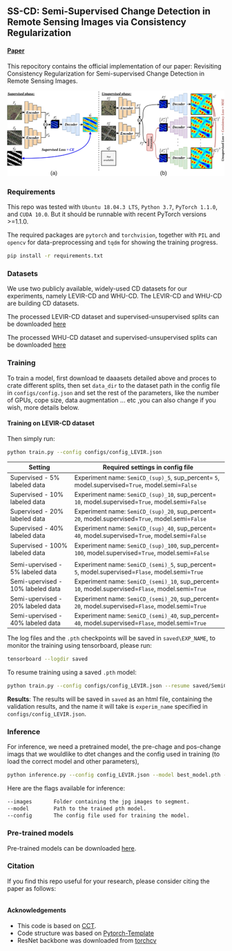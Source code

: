 ## SS-CD: Semi-Supervised Change Detection in Remote Sensing Images via Consistency Regularization

#### [Paper]()

This repocitory contains the official implementation of our paper:  Revisiting Consistency Regularization for Semi-supervised Change Detection in Remote Sensing Images.

<p align="center"><img src="./imgs/method.jpg" width="900"></p>

### Requirements

This repo was tested with `Ubuntu 18.04.3 LTS`, `Python 3.7`, `PyTorch 1.1.0`, and `CUDA 10.0`. But it should be runnable with recent PyTorch versions >=1.1.0.

The required packages are `pytorch` and `torchvision`, together with `PIL` and `opencv` for data-preprocessing and `tqdm` for showing the training progress.

```bash
pip install -r requirements.txt
```

### Datasets
We use two publicly available, widely-used CD datasets for our experiments, namely LEVIR-CD and WHU-CD. The LEVIR-CD and WHU-CD are building CD datasets.

The processed LEVIR-CD dataset and supervised-unsupervised splits can be downloaded [here](https://www.dropbox.com/sh/qxp2t98qpesouiy/AAD1Xr7-XPajzvyQfzPA1LKAa?dl=0)

The processed WHU-CD dataset and supervised-unsupervised splits can be downloaded [here](https://www.dropbox.com/sh/5qdnav1w7pmd74t/AABx_mLdj1MHj1SP2Djxgdf1a?dl=0)

### Training

To train a model, first download te daaasets detailed above and proces  to crate different splits, then set `data_dir` to the dataset path in the config file in `configs/config.json` and set the rest of the parameters, like the number of GPUs, cope size, data augmentation ... etc ,you can also change if you wish, more details below. 

#### Training on LEVIR-CD dataset
Then simply run:
```bash
python train.py --config configs/config_LEVIR.json
```

| Setting | Required settings in config file |
| --- | --- |
| Supervised - 5% labeled data | Experiment name: `SemiCD_(sup)_5`, sup_percent= `5`, model.supervised=`True`, model.semi=`False` |
| Supervised - 10% labeled data | Experiment name: `SemiCD_(sup)_10`, sup_percent= `10`, model.supervised=`True`, model.semi=`False` |
| Supervised - 20% labeled data | Experiment name: `SemiCD_(sup)_20`, sup_percent= `20`, model.supervised=`True`, model.semi=`False` |
| Supervised - 40% labeled data | Experiment name: `SemiCD_(sup)_40`, sup_percent= `40`, model.supervised=`True`, model.semi=`False` |
| Supervised - 100% labeled data | Experiment name: `SemiCD_(sup)_100`, sup_percent= `100`, model.supervised=`True`, model.semi=`False` |
|  |  |
| Semi-upervised - 5% labeled data | Experiment name: `SemiCD_(semi)_5`, sup_percent= `5`, model.supervised=`Flase`, model.semi=`True` |
| Semi-upervised - 10% labeled data | Experiment name: `SemiCD_(semi)_10`, sup_percent= `10`, model.supervised=`Flase`, model.semi=`True` |
| Semi-upervised - 20% labeled data | Experiment name: `SemiCD_(semi)_20`, sup_percent= `20`, model.supervised=`Flase`, model.semi=`True` |
| Semi-upervised - 40% labeled data | Experiment name: `SemiCD_(semi)_40`, sup_percent= `40`, model.supervised=`Flase`, model.semi=`True` |


The log files and the `.pth` checkpoints will be saved in `saved\EXP_NAME`, to monitor the training using tensorboard, please run:

```bash
tensorboard --logdir saved
```

To resume training using a saved `.pth` model:

```bash
python train.py --config configs/config_LEVIR.json --resume saved/SemiCD/checkpoint.pth
```

**Results**: The results will be saved in `saved` as an html file, containing the validation results,
and the name it will take is `experim_name` specified in `configs/config_LEVIR.json`.

### Inference

For inference, we need a pretrained model, the pre-chage and pos-change imags that we wouldlike to dtet changes and the config used in training (to load the correct model and other parameters), 

```bash
python inference.py --config config_LEVIR.json --model best_model.pth --images images_folder
```

Here are the flags available for inference:

```
--images       Folder containing the jpg images to segment.
--model        Path to the trained pth model.
--config       The config file used for training the model.
```

### Pre-trained models

Pre-trained models can be downloaded [here]().

### Citation

If you find this repo useful for your research, please consider citing the paper as follows:

```

```

#### Acknowledgements

- This code is based on [CCT](https://github.com/yassouali/CCT).
- Code structure was based on [Pytorch-Template](https://github.com/victoresque/pytorch-template/blob/master/README.m)
- ResNet backbone was downloaded from [torchcv](https://github.com/donnyyou/torchcv)